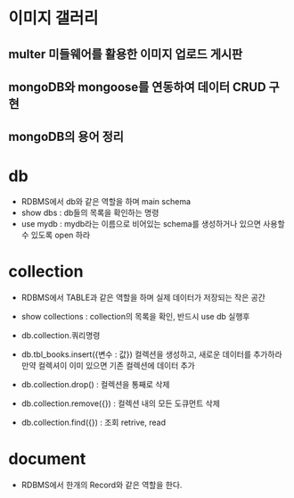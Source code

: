 # 이미지 갤러리

## multer 미들웨어를 활용한 이미지 업로드 게시판
## mongoDB와 mongoose를 연동하여 데이터 CRUD 구현

## mongoDB의 용어 정리

# db
* RDBMS에서 db와 같은 역할을 하며 main schema
* show dbs : db들의 목록을 확인하는 명령
* use mydb : mydb라는 이름으로 비어있는 schema를 생성하거나
            있으면 사용할 수 있도록 open 하라

# collection
* RDBMS에서 TABLE과 같은 역할을 하며 실제 데이터가 저장되는 작은 공간
* show collections : collection의 목록을 확인, 반드시 use db 실행후
* db.collection.쿼리명령
* db.tbl_books.insert({변수 : 값}) 컬렉션을 생성하고,
 새로운 데이터를 추가하라 만약 컬렉셔이 이미 있으면 기존 컬렉션에 데이터 추가

* db.collection.drop() : 컬렉션을 통째로 삭제
* db.collection.remove({}) : 컬렉션 내의 모든 도큐먼트 삭제
* db.collection.find({}) : 조회 retrive, read

# document
* RDBMS에서 한개의 Record와 같은 역할을 한다.